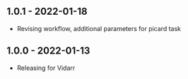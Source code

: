 ## 1.0.1 - 2022-01-18
 - Revising workflow, additional parameters for picard task
## 1.0.0 - 2022-01-13
 - Releasing for Vidarr
